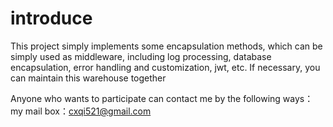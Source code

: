 # introduce
This project simply implements some encapsulation methods, which can be simply used as middleware, including log processing, database encapsulation, error handling and customization, jwt, etc. If necessary, you can maintain this warehouse together

Anyone who wants to participate can contact me by the following ways：
my mail box：cxqi521@gmail.com
